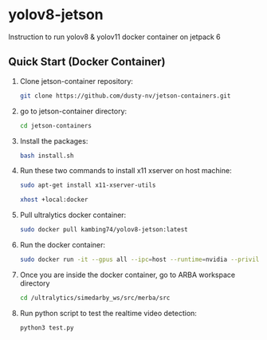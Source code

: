 # yolov8-jetson
Instruction to run yolov8 & yolov11 docker container on jetpack 6

## Quick Start (Docker Container)

1. Clone jetson-container repository:
   ```bash
   git clone https://github.com/dusty-nv/jetson-containers.git

2. go to jetson-container directory:
   ```bash
   cd jetson-containers

3. Install the packages:
   ```bash
   bash install.sh

3. Run these two commands to install x11 xserver on host machine:
   ```bash
   sudo apt-get install x11-xserver-utils

   xhost +local:docker

7. Pull ultralytics docker container:
   ```bash
   sudo docker pull kambing74/yolov8-jetson:latest

3. Run the docker container:
   ```bash
   sudo docker run -it --gpus all --ipc=host --runtime=nvidia --privileged -e DISPLAY=$DISPLAY -v /tmp/.X11-unix:/tmp/.X11-unix kambing74/yolov8-jetson:latest

8. Once you are inside the docker container, go to ARBA workspace directory
   ```bash
   cd /ultralytics/simedarby_ws/src/merba/src

9. Run python script to test the realtime video detection: 
   ```bash
   python3 test.py
